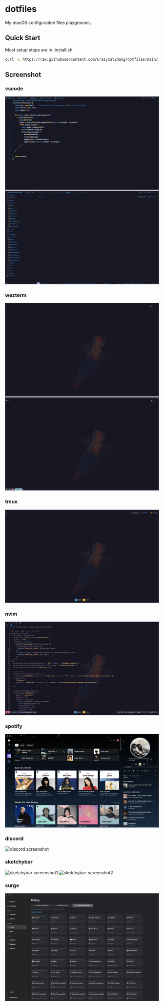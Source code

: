 # dotfiles

My macOS configuration files playground...

## Quick Start

Most setup steps are in .install.sh

```bash
curl -L https://raw.githubusercontent.com/CrazyCatZhang/dotfiles/main/.install.sh | sh
```

## Screenshot

### vscode

![vscode screenshot](./.config/images/vscode-screenshot.png)
![vscode_panel_screenshot](./.config/images/vscode-panel-screenshot.png)

### wezterm

![wezterm screenshot](./.config/images/wezterm-screenshot.png)
![wezterm_tab_screenshot](./.config/images/wezterm-tab-screenshot.png)

### tmux

![tmux screenshot](./.config/images/tmux-screenshot.png)

### nvim

![nvim screenshot](./.config/images/nvim-screenshot.png)

### spotify

![spotify screenshot](./.config/images/spotify-screenshot.png)

### discord

![discord screenshot](./.config/images/discord-screenshot.png)

### sketchybar
![sketchybar screenshot1](./.config/images/sketchybar-screenshot1.png)
![sketchybar-screenshot2](./.config/images/sketchybar-screenshot2.png)

### surge

![surgent screenshot](./.config/images/surge-screenshot.png)
